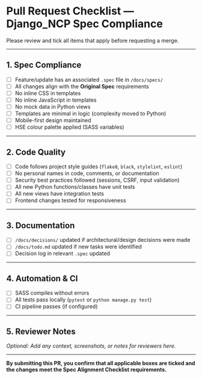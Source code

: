 # Pull Request Checklist — Django_NCP Spec Compliance

Please review and tick all items that apply before requesting a merge.

---

## 1. Spec Compliance

- [ ] Feature/update has an associated `.spec` file in `/docs/specs/`
- [ ] All changes align with the **Original Spec** requirements
- [ ] No inline CSS in templates
- [ ] No inline JavaScript in templates
- [ ] No mock data in Python views
- [ ] Templates are minimal in logic (complexity moved to Python)
- [ ] Mobile-first design maintained
- [ ] HSE colour palette applied (SASS variables)

---

## 2. Code Quality

- [ ] Code follows project style guides (`flake8`, `black`, `stylelint`, `eslint`)
- [ ] No personal names in code, comments, or documentation
- [ ] Security best practices followed (sessions, CSRF, input validation)
- [ ] All new Python functions/classes have unit tests
- [ ] All new views have integration tests
- [ ] Frontend changes tested for responsiveness

---

## 3. Documentation

- [ ] `/docs/decisions/` updated if architectural/design decisions were made
- [ ] `/docs/todo.md` updated if new tasks were identified
- [ ] Decision log in relevant `.spec` updated

---

## 4. Automation & CI

- [ ] SASS compiles without errors
- [ ] All tests pass locally (`pytest` or `python manage.py test`)
- [ ] CI pipeline passes (if configured)

---

## 5. Reviewer Notes

_Optional: Add any context, screenshots, or notes for reviewers here._

---

**By submitting this PR, you confirm that all applicable boxes are ticked and the changes meet the Spec Alignment Checklist requirements.**
